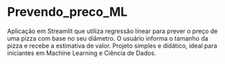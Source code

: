 # Prevendo_preco_ML
Aplicação em Streamlit que utiliza regressão linear para prever o preço de uma pizza com base no seu diâmetro. O usuário informa o tamanho da pizza e recebe a estimativa de valor. Projeto simples e didático, ideal para iniciantes em Machine Learning e Ciência de Dados.
